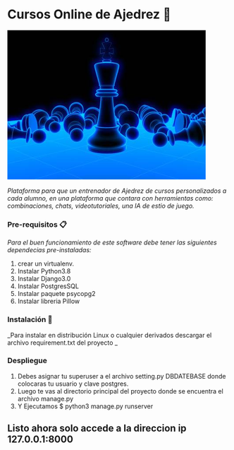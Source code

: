 # Cursos Online de Ajedrez 🚀

![](https://github.com/migherize/Cursos-Online-de-Ajedrez/blob/master/plataforma/static/img/login.jpg)

_Plataforma para que un entrenador de Ajedrez de cursos personalizados a cada alumno, en una plataforma que contara con herramientas como: combinaciones, chats, videotutoriales, una IA de estio de juego._

### Pre-requisitos 📋
_Para el buen funcionamiento de este software debe tener las siguientes dependecias pre-instaladas:_

1. crear un virtualenv.
2. Instalar Python3.8
3. Instalar Django3.0
4. Instalar PostgresSQL
5. Instalar paquete psycopg2
6. Instalar libreria Pillow

### Instalación 🔧

_Para instalar en distribución Linux o cualquier derivados descargar el archivo requirement.txt del proyecto _

### Despliegue

1) Debes asignar tu superuser a el archivo setting.py DBDATEBASE donde colocaras tu usuario y clave postgres.
2) Luego te vas al directorio principal del proyecto donde se encuentra el archivo manage.py
3) Y Ejecutamos $ python3 manage.py runserver

## Listo ahora solo accede a la direccion ip 127.0.0.1:8000
